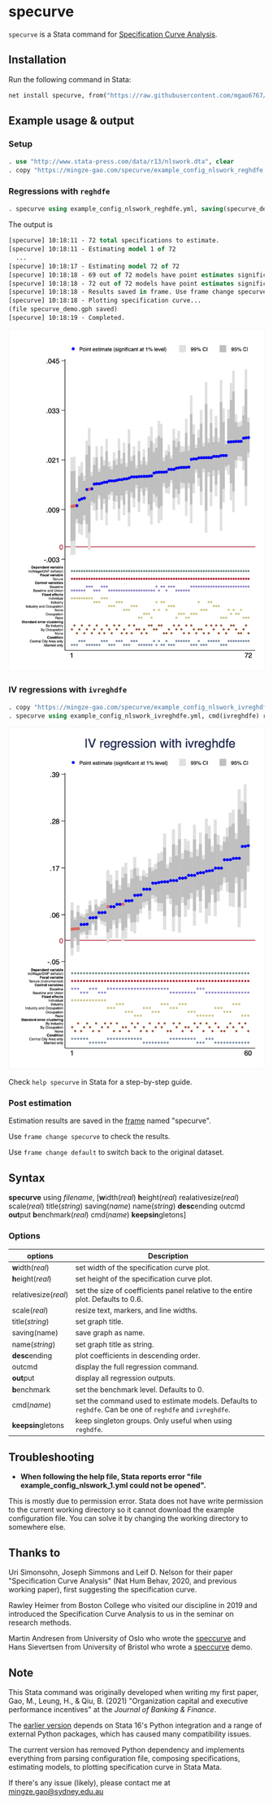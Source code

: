 # specurve

`specurve` is a Stata command for [Specification Curve Analysis](https://mingze-gao.com/posts/specification-curve-analysis/).

## Installation

Run the following command in Stata:

```stata
net install specurve, from("https://raw.githubusercontent.com/mgao6767/specurve/master") replace
```

## Example usage & output

### Setup

```stata
. use "http://www.stata-press.com/data/r13/nlswork.dta", clear
. copy "https://mingze-gao.com/specurve/example_config_nlswork_reghdfe.yml" ., replace
```

### Regressions with `reghdfe`

```stata
. specurve using example_config_nlswork_reghdfe.yml, saving(specurve_demo)
```

The output is

```stata
[specurve] 10:18:11 - 72 total specifications to estimate.
[specurve] 10:18:11 - Estimating model 1 of 72
  ...
[specurve] 10:18:17 - Estimating model 72 of 72
[specurve] 10:18:18 - 69 out of 72 models have point estimates significant at 1% level.
[specurve] 10:18:18 - 72 out of 72 models have point estimates significant at 5% level.
[specurve] 10:18:18 - Results saved in frame. Use frame change specurve to check. frame change default to restore.
[specurve] 10:18:18 - Plotting specification curve...
(file specurve_demo.gph saved)
[specurve] 10:18:19 - Completed.
```

![example_reghdfe](https://github.com/mgao6767/specurve/raw/main/images/example_reghdfe.png)

### IV regressions with `ivreghdfe`

```stata
. copy "https://mingze-gao.com/specurve/example_config_nlswork_ivreghdfe.yml" ., replace
. specurve using example_config_nlswork_ivreghdfe.yml, cmd(ivreghdfe) rounding(0.01) title("IV regression with ivreghdfe")
```

![example_ivreghdfe](https://github.com/mgao6767/specurve/raw/main/images/example_ivreghdfe.png)

Check `help specurve` in Stata for a step-by-step guide.

### Post estimation

Estimation results are saved in the [frame](https://www.stata.com/manuals/dframesintro.pdf) named "specurve".

Use `frame change specurve` to check the results.

Use `frame change default` to switch back to the original dataset.

## Syntax

**specurve** using _filename_, [**w**idth(_real_) **h**eight(_real_) realativesize(_real_) scale(_real_) title(_string_) saving(_name_) name(_string_) **desc**ending outcmd **out**put **b**enchmark(_real_) cmd(_name_) **keepsin**gletons]

### Options

| options              | Description                                                                                              |
| -------------------- | -------------------------------------------------------------------------------------------------------- |
| **w**idth(_real_)    | set width of the specification curve plot.                                                               |
| **h**eight(_real_)   | set height of the specification curve plot.                                                              |
| relativesize(_real_) | set the size of coefficients panel relative to the entire plot. Defaults to 0.6.                         |
| scale(_real_)        | resize text, markers, and line widths.                                                                   |
| title(_string_)      | set graph title.                                                                                         |
| saving(name)         | save graph as name.                                                                                      |
| name(_string_)       | set graph title as string.                                                                               |
| **desc**ending       | plot coefficients in descending order.                                                                   |
| outcmd               | display the full regression command.                                                                     |
| **out**put           | display all regression outputs.                                                                          |
| **b**enchmark        | set the benchmark level. Defaults to 0.                                                                  |
| cmd(_name_)          | set the command used to estimate models. Defaults to `reghdfe`. Can be one of `reghdfe` and `ivreghdfe`. |
| **keepsin**gletons   | keep singleton groups. Only useful when using `reghdfe`.                                                 |

## Troubleshooting

* **When following the help file, Stata reports error "file example_config_nlswork_1.yml could not be opened".**

This is mostly due to permission error. Stata does not have write permission to the current working directory so it cannot download the example configuration file. You can solve it by changing the working directory to somewhere else.

## Thanks to

Uri Simonsohn, Joseph Simmons and Leif D. Nelson for their paper "Specification Curve Analysis" (Nat Hum Behav, 2020, and previous working paper), first suggesting the specification curve.

Rawley Heimer from Boston College who visited our discipline in 2019 and introduced the Specification Curve Analysis to us in the seminar on research methods.

Martin Andresen from University of Oslo who wrote the [speccurve](https://github.com/martin-andresen/speccurve) and Hans Sievertsen from University of Bristol who wrote a [speccurve](https://github.com/hhsievertsen/speccurve) demo.

## Note

This Stata command was originally developed when writing my first paper, Gao, M., Leung, H., & Qiu, B. (2021) "Organization capital and executive performance incentives" at the *Journal of Banking & Finance*.

The [earlier version](https://github.com/mgao6767/specurve/tree/python) depends on Stata 16's Python integration and a range of external Python packages, which has caused many compatibility issues. 

The current version has removed Python dependency and implements everything from parsing configuration file, composing specifications, estimating models, to plotting specification curve in Stata Mata.

If there's any issue (likely), please contact me at [mingze.gao@sydney.edu.au](mailto:mingze.gao@sydney.edu.au)
